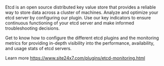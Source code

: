 Etcd is an open source distributed key value store that provides a reliable way to store data across a cluster of machines. Analyze and optimize your etcd server by configuring our plugin. Use our key indicators to ensure continuous functioning of your etcd server and make informed troubleshooting decisions.

Get to know how to configure the different etcd plugins and the monitoring metrics for providing in-depth visibility into the performance, availability, and usage stats of etcd servers.

Learn more https://www.site24x7.com/plugins/etcd-monitoring.html
